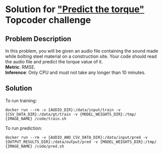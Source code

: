 # Solution for ["Predict the torque"](https://www.topcoder.com/challenges/07596fc0-961b-471b-aca9-0932501ef594) Topcoder challenge
## Problem Description

In this problem, you will be given an audio file containing the sound made while bolting steel material on a construction site. Your code should read the audio file and predict the torque value of it.  
**Metric**: RMSE.  
**Inference**: Only CPU and must not take any longer than 10 minutes. 

## Solution
To run training:
```
docker run --rm -v {AUDIO_DIR}:/data/input/train -v {CSV_DATA_DIR}:/data/gt/train -v {MODEL_WEIGHTS_DIR}:/tmp/ {IMAGE_NAME} /code/train.sh
```
To run prediction:
```
docker run --rm -v {AUDIO_AND_CSV_DATA_DIR}:/data/input/pred -v {OUTPUT_RESULTS_DIR}:/data/output/pred -v {MODEL_WEIGHTS_DIR}:/tmp/ {IMAGE_NAME} /code/pred.sh
```